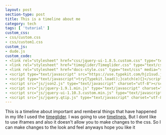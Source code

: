 ```yaml
---
layout: post
section-type: post
title: This is a timeline about me
category: tech
tags: [ 'tutorial' ]
custom_css:
- css/custom.css
- css/custom1.css
custom_js:
- dude.js
custom_code:
- <link rel="stylesheet" href="css/jquery-ui-1.8.5.custom.css" type="text/css">
- <link rel="stylesheet" href="timeglider/Timeglider.css" type="text/css" media="screen" title="no title" charset="utf-8">
- <link rel="stylesheet" href="docs-style.css" type="text/css" media="screen" title="no title" charset="utf-8">
- <script type="text/javascript" src="https://use.typekit.com/hjz1sud.js"></script>
- <script type="text/javascript">try{Typekit.load();}catch(e){}</script>
- <script src="js/json2.js" type="text/javascript" charset="utf-8"></script>
- <script src="js/jquery-1.9.1.min.js" type="text/javascript" charset="utf-8"></script>
- <script src="js/jquery-ui-1.10.3.custom.min.js" type="text/javascript" charset="utf-8"></script>
- <script src="js/jquery.qtip.js" type="text/javascript" charset="utf-8"></script>
---
```


This is a timeline about important and remberal things that have happened in my life I used the <a href="http://timeglider.com/widget/index.php">timeglider</a>. 
I was going to use <a href="https://timeline.knightlab.com">timelinejs</a>, But I dont like to use iframes and also it doesn't allow you to make changes to the css.
So I can make changes to the look and feel anyways hope you like it
<div id='demo-placement' style="clear:both;margin-top:18px;"></div>



<script src="js/underscore-min.js" type="text/javascript" charset="utf-8"></script>
<script src="js/backbone-min.js" type="text/javascript" charset="utf-8"></script>
<script src="js/jquery.tmpl.js" type="text/javascript" charset="utf-8"></script>
<script src="js/ba-debug.min.js" type="text/javascript" charset="utf-8"></script>
<script src="js/ba-tinyPubSub.js" type="text/javascript" charset="utf-8"></script>
<script src="js/jquery.mousewheel.js" type="text/javascript" charset="utf-8"></script>
<script src="js/jquery.ui.ipad.js" type="text/javascript" charset="utf-8"></script>
<script src="js/globalize.js" type="text/javascript" charset="utf-8"></script>			
<script src="timeglider/TG_Date.js" type="text/javascript" charset="utf-8"></script>
<script src="timeglider/TG_Org.js" type="text/javascript" charset="utf-8"></script>
<script src="timeglider/TG_Timeline.js" type="text/javascript" charset="utf-8"></script> 
<script src="timeglider/TG_TimelineView.js" type="text/javascript" charset="utf-8"></script>
<script src="timeglider/TG_Mediator.js" type="text/javascript" charset="utf-8"></script> 
<script src="timeglider/timeglider.timeline.widget.js" type="text/javascript"></script>
<script src="timeglider/timeglider.datepicker.js" type="text/javascript"></script>
<script src="js/jquery.jscrollpane.min.js" type="text/javascript"></script>

<script>
	
	$(function () {
	
		var tg1 = $("#demo-placement").timeline({
				"timezone":"-07:00",
				"icon_folder":"timeglider/icons/",
				"min_zoom":20, 
				"max_zoom":52, 
				"show_centerline":true,
				"data_source":"json/js_history.json",
				"show_footer":true,
				"constrain_to_data":true,
				"display_zoom_level":true
		});
					
					
	});

</script>
